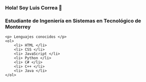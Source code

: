 ### Hola! Soy Luis Correa 👋

<!DOCTYPE html>
<html lang="en">
<head>
    <meta charset="UTF-8">
    <meta http-equiv="X-UA-Compatible" content="IE=edge">
    <meta name="viewport" content="width=device-width, initial-scale=1.0">
</head>
<body>
    <h3>Estudiante de Ingeniería en Sistemas en Tecnológico de Monterrey</h3>

    <p> Lenguajes conocidos </p>
    <ol>
        <li> HTML </li>
        <li> CSS </li>
        <li> JavaScript </li>
        <li> Python </li>
        <li> C# </li>
        <li> C++ </li>
        <li> Java </li>
    </ol>
</body>
</html>
